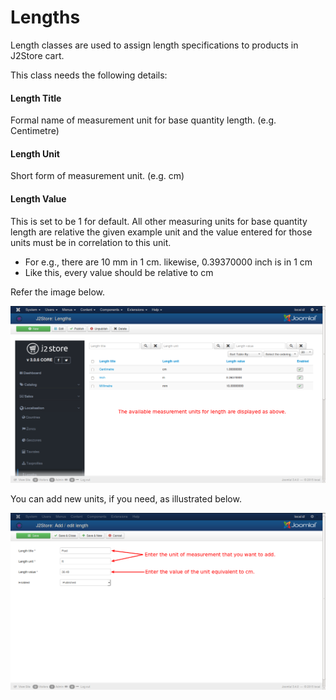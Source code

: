 # Lengths

Length classes are used to assign length specifications to products in J2Store cart.

This class needs the following details: 

#### Length Title
Formal name of measurement unit for base quantity length. (e.g. Centimetre)

#### Length Unit
Short form of measurement unit. (e.g. cm)

#### Length Value
This is set to be 1 for default. All other measuring units for base quantity length are relative the given example unit and the value entered for those units must be in correlation to this unit.
* For e.g., there are 10 mm in 1 cm. likewise, 0.39370000 inch is in 1 cm
* Like this, every value should be relative to cm

Refer the image below.

![Length List](length_list.png)

You can add new units, if you need, as illustrated below.

![Length Add New](length_addnew.png)

